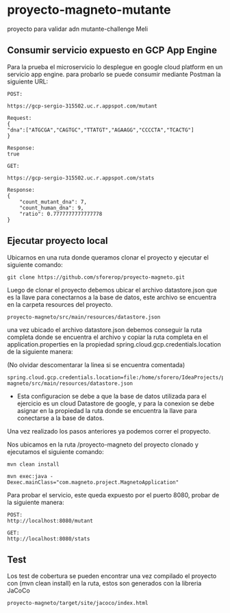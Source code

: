 # proyecto-magneto-mutante
proyecto para validar adn mutante-challenge Meli

## Consumir servicio expuesto en GCP App Engine

Para la prueba el microservicio lo desplegue en google cloud platform en un servicio app engine.
para probarlo se puede consumir mediante Postman la siguiente URL:
```
POST:

https://gcp-sergio-315502.uc.r.appspot.com/mutant

Request:
{
"dna":["ATGCGA","CAGTGC","TTATGT","AGAAGG","CCCCTA","TCACTG"]
}

Response:
true
```

```
GET:

https://gcp-sergio-315502.uc.r.appspot.com/stats

Response:
{
    "count_mutant_dna": 7,
    "count_human_dna": 9,
    "ratio": 0.7777777777777778
}
```

## Ejecutar proyecto local

Ubicarnos en una ruta donde queramos clonar el proyecto y ejecutar el siguiente comando:
```
git clone https://github.com/sforerop/proyecto-magneto.git  
```

Luego de clonar el proyecto debemos ubicar el archivo datastore.json que es la llave para conectarnos a la base de datos, este archivo se encuentra en la carpeta resources del proyecto.

```
proyecto-magneto/src/main/resources/datastore.json
```

una vez ubicado el archivo datastore.json debemos conseguir la ruta completa donde se encuentra el archivo y copiar la ruta completa en el application.properties en la propiedad spring.cloud.gcp.credentials.location de la siguiente manera:

(No olvidar descomentarar la linea si se encuentra comentada)
```
spring.cloud.gcp.credentials.location=file:/home/sforero/IdeaProjects/proyecto-magneto/src/main/resources/datastore.json
```

* Esta configuracion se debe a que la base de datos utilizada para el ejercicio es un cloud Datastore de google, y para la conexion se debe asignar en la propiedad la ruta donde se encuentra la llave para conectarse a la base de datos.

Una vez realizado los pasos anteriores ya podemos correr el propyecto.

Nos ubicamos en la ruta /proyecto-magneto del proyecto clonado y ejecutamos el siguiente comando:
```
mvn clean install

mvn exec:java -Dexec.mainClass="com.magneto.project.MagnetoApplication"
```

Para probar el servicio, este queda expuesto por el puerto 8080, probar de la siguiente manera:
```
POST:
http://localhost:8080/mutant

GET:
http://localhost:8080/stats
```

## Test
Los test de cobertura se pueden encontrar una vez compilado el proyecto con (mvn clean install) en la ruta, estos son generados con la libreria JaCoCo
```
proyecto-magneto/target/site/jacoco/index.html
```